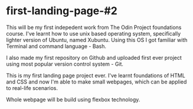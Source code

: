 # first-landing-page-#2

This will be my first indepedent work from The Odin Project foundations course. I've learnt how to use unix based operating system, specifically lighter version of Ubuntu, named Xubuntu. Using this OS I got familiar with Terminal and command language - Bash.

I also made my first repository on Github and uploaded first ever project using most popular version control system - Git.

This is my first landing page project ever. I've learnt foundations of HTML and CSS and now I'm able to make small webpages, which can be applied to real-life scenarios.

Whole webpage will be build using flexbox technology.
